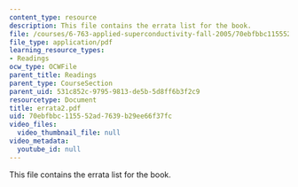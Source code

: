 ```yaml
---
content_type: resource
description: This file contains the errata list for the book.
file: /courses/6-763-applied-superconductivity-fall-2005/70ebfbbc115552ad7639b29ee66f37fc_errata2.pdf
file_type: application/pdf
learning_resource_types:
- Readings
ocw_type: OCWFile
parent_title: Readings
parent_type: CourseSection
parent_uid: 531c852c-9795-9813-de5b-5d8ff6b3f2c9
resourcetype: Document
title: errata2.pdf
uid: 70ebfbbc-1155-52ad-7639-b29ee66f37fc
video_files:
  video_thumbnail_file: null
video_metadata:
  youtube_id: null
---
```

This file contains the errata list for the book.